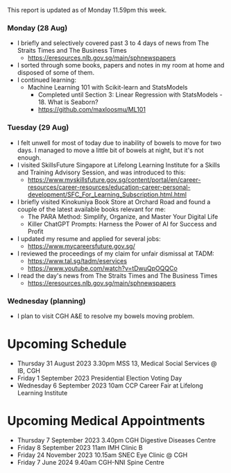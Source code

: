 This report is updated as of Monday 11.59pm this week.  

### Monday (28 Aug)
- I briefly and selectively covered past 3 to 4 days of news from The Straits Times and The Business Times
    - https://eresources.nlb.gov.sg/main/sphnewspapers
- I sorted through some books, papers and notes in my room at home and disposed of some of them.  
- I continued learning: 
    - Machine Learning 101 with Scikit-learn and StatsModels
        - Completed until Section 3: Linear Regression with StatsModels - 18. What is Seaborn?
        - https://github.com/maxloosmu/ML101

### Tuesday (29 Aug)
- I felt unwell for most of today due to inability of bowels to move for two days.  I managed to move a little bit of bowels at night, but it's not enough.  
- I visited SkillsFuture Singapore at Lifelong Learning Institute for a Skills and Training Advisory Session, and was introduced to this:
    - https://www.myskillsfuture.gov.sg/content/portal/en/career-resources/career-resources/education-career-personal-development/SFC_For_Learning_Subscription.html.html
- I briefly visited Kinokuniya Book Store at Orchard Road and found a couple of the latest available books relevant for me:
    - The PARA Method: Simplify, Organize, and Master Your Digital Life
    - Killer ChatGPT Prompts: Harness the Power of AI for Success and Profit
- I updated my resume and applied for several jobs: 
    - https://www.mycareersfuture.gov.sg/
- I reviewed the proceedings of my claim for unfair dismissal at TADM:
    - https://www.tal.sg/tadm/eservices
    - https://www.youtube.com/watch?v=tDwuQpOQQCo
- I read the day's news from The Straits Times and The Business Times
    - https://eresources.nlb.gov.sg/main/sphnewspapers

### Wednesday (planning)
- I plan to visit CGH A&E to resolve my bowels moving problem.  




# Upcoming Schedule
- Thursday 31 August 2023 3.30pm MSS 13, Medical Social Services @ IB, CGH
- Friday 1 September 2023 Presidential Election Voting Day
- Wednesday 6 September 2023 10am CCP Career Fair at Lifelong Learning Institute

# Upcoming Medical Appointments
- Thursday 7 September 2023 3.40pm CGH Digestive Diseases Centre
- Friday 8 September 2023 11am IMH Clinic B
- Friday 24 November 2023 10.15am SNEC Eye Clinic @ CGH
- Friday 7 June 2024 9.40am CGH-NNI Spine Centre